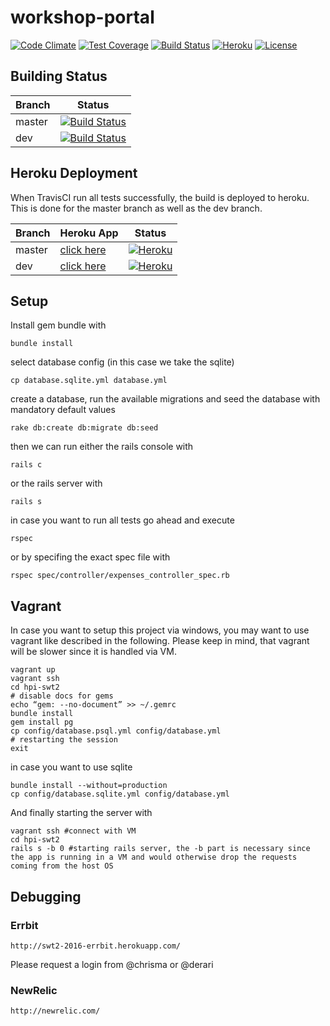 # workshop-portal

[![Code Climate](https://codeclimate.com/github/hpi-swt2/workshop-portal/badges/gpa.svg)](https://codeclimate.com/github/hpi-swt2/workshop-portal)
[![Test Coverage](https://codeclimate.com/github/hpi-swt2/workshop-portal/badges/coverage.svg)](https://codeclimate.com/github/hpi-swt2/workshop-portal/coverage)
[![Build Status](https://travis-ci.org/hpi-swt2/workshop-portal.svg?branch=dev)](https://travis-ci.org/hpi-swt2/workshop-portal)
[![Heroku](https://heroku-badge.herokuapp.com/?app=workshop-portal)](http://workshop-portal.herokuapp.com/)
[![License](http://img.shields.io/badge/license-MIT-blue.svg)](https://github.com/hpi-swt2/workshop-portal/blob/master/LICENSE)

## Building Status

Branch      | Status
----------- | ----------
master  | [![Build Status](https://travis-ci.org/hpi-swt2/workshop-portal.svg?branch=master)](https://travis-ci.org/hpi-swt2/wprkshop-portal)
dev  | [![Build Status](https://travis-ci.org/hpi-swt2/workshop-portal.svg?branch=dev)](https://travis-ci.org/hpi-swt2/workshop-portal)

## Heroku Deployment

When TravisCI run all tests successfully, the build is deployed to heroku. This is done for the master branch as well as the dev branch.

Branch      | Heroku App | Status
----------- | ---------- | ----------
master  |  [click here](http://workshop-portal.herokuapp.com/)  | [![Heroku](https://heroku-badge.herokuapp.com/?app=workshop-portal)](http://workshop-portal.herokuapp.com/)
dev  |  [click here](http://workshop-portal-dev.herokuapp.com/)  | [![Heroku](https://heroku-badge.herokuapp.com/?app=workshop-portal-dev)](http://workshop-portal-dev.herokuapp.com/)

## Setup

Install gem bundle with

```bundle install```

select database config (in this case we take the sqlite)

```cp database.sqlite.yml database.yml```

create a database, run the available migrations and seed the database with mandatory default values

```rake db:create db:migrate db:seed```

then we can run either the rails console with

```rails c```

or the rails server with

```rails s```

in case you want to run all tests go ahead and execute

```rspec ```

or by specifing the exact spec file with

```rspec spec/controller/expenses_controller_spec.rb```

## Vagrant

In case you want to setup this project via windows, you may want to use vagrant like described in the following. Please keep in mind, that vagrant will be slower since it is handled via VM.

```
vagrant up
vagrant ssh
cd hpi-swt2
# disable docs for gems
echo “gem: --no-document” >> ~/.gemrc
bundle install
gem install pg
cp config/database.psql.yml config/database.yml
# restarting the session
exit
```

in case you want to use sqlite

```
bundle install --without=production
cp config/database.sqlite.yml config/database.yml
```

And finally starting the server with

```
vagrant ssh #connect with VM
cd hpi-swt2
rails s -b 0 #starting rails server, the -b part is necessary since the app is running in a VM and would otherwise drop the requests coming from the host OS
```

## Debugging

### Errbit
```
http://swt2-2016-errbit.herokuapp.com/
```

Please request a login from @chrisma or @derari

### NewRelic
```
http://newrelic.com/
